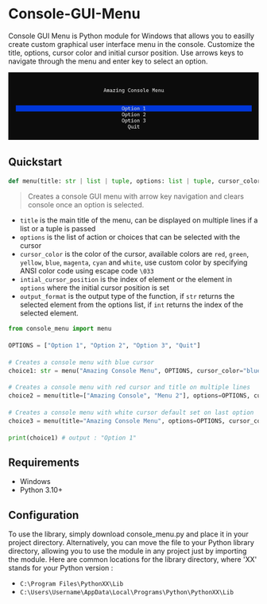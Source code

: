 # Console-GUI-Menu

Console GUI Menu is Python module for Windows that allows you to easilly create custom graphical user interface menu in the console. Customize the title, options, cursor color and initial cursor position. Use arrows keys to navigate through the menu and enter key to select an option.

![qsd](/screen_menu.png)

## Quickstart
```python
def menu(title: str | list | tuple, options: list | tuple, cursor_color: str, initial_cursor_position: str | int = 0, output_format: type = str) -> str | int:
```
> Creates a console GUI menu with arrow key navigation and clears console once an option is selected.

- `title` is the main title of the menu, can be displayed on multiple lines if a list or a tuple is passed
- `options` is the list of action or choices that can be selected with the cursor
- `cursor_color` is the color of the cursor, available colors are `red`, `green`, `yellow`, `blue`, `magenta`, `cyan` and `white`, use custom color by specifying ANSI color code using escape code `\033`
- `intial_cursor_position` is the index of element or  the element in `options` where the initial cursor position is set
- `output_format` is the output type of the function, if `str` returns the selected element from the options list, if `int` returns the index of the selected element.

```python
from console_menu import menu

OPTIONS = ["Option 1", "Option 2", "Option 3", "Quit"]

# Creates a console menu with blue cursor
choice1: str = menu("Amazing Console Menu", OPTIONS, cursor_color="blue")

# Creates a console menu with red cursor and title on multiple lines
choice2 = menu(title=["Amazing Console", "Menu 2"], options=OPTIONS, cursor_color="red")

# Creates a console menu with white cursor default set on last option
choice3 = menu(title="Amazing Console Menu", options=OPTIONS, cursor_color="\033[47m", initial_cursor_position=-1)

print(choice1) # output : "Option 1"
```
## Requirements

- Windows
- Python 3.10+

## Configuration

To use the library, simply download console_menu.py and place it in your project directory. Alternatively, you can move the file to your Python library directory, allowing you to use the module in any project just by importing the module. Here are common locations for the library directory, where 'XX' stands for your Python version :

- ```C:\Program Files\PythonXX\Lib```
- ```C:\Users\Username\AppData\Local\Programs\Python\PythonXX\Lib```
